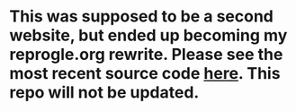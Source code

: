 # This was supposed to be a second website, but ended up becoming my reprogle.org rewrite. Please see the most recent source code [here](https://github.com/natereprogle/reprogle.org). This repo will not be updated.